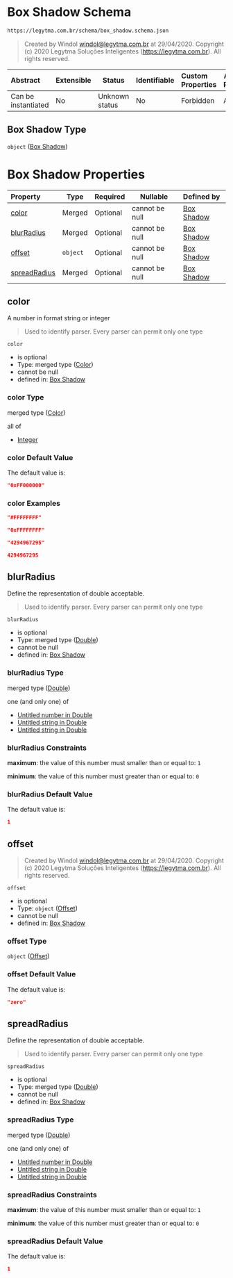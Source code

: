 # Box Shadow Schema

```txt
https://legytma.com.br/schema/box_shadow.schema.json
```




> Created by Windol [windol@legytma.com.br](mailto:windol@legytma.com.br) at 29/04/2020.
> Copyright (c) 2020 Legytma Soluções Inteligentes (<https://legytma.com.br>). All rights reserved.
>

| Abstract            | Extensible | Status         | Identifiable | Custom Properties | Additional Properties | Access Restrictions | Defined In                                                                        |
| :------------------ | ---------- | -------------- | ------------ | :---------------- | --------------------- | ------------------- | --------------------------------------------------------------------------------- |
| Can be instantiated | No         | Unknown status | No           | Forbidden         | Allowed               | none                | [box_shadow.schema.json](../schema/box_shadow.schema.json "open original schema") |

## Box Shadow Type

`object` ([Box Shadow](box_shadow.md))

# Box Shadow Properties

| Property                      | Type     | Required | Nullable       | Defined by                                                                                                                        |
| :---------------------------- | -------- | -------- | -------------- | :-------------------------------------------------------------------------------------------------------------------------------- |
| [color](#color)               | Merged   | Optional | cannot be null | [Box Shadow](app_bar_theme-properties-color.md "https&#x3A;//legytma.com.br/schema/color.schema.json#/properties/color")          |
| [blurRadius](#blurRadius)     | Merged   | Optional | cannot be null | [Box Shadow](app_bar_theme-properties-double.md "https&#x3A;//legytma.com.br/schema/double.schema.json#/properties/blurRadius")   |
| [offset](#offset)             | `object` | Optional | cannot be null | [Box Shadow](box_shadow-properties-offset.md "https&#x3A;//legytma.com.br/schema/offset.schema.json#/properties/offset")          |
| [spreadRadius](#spreadRadius) | Merged   | Optional | cannot be null | [Box Shadow](app_bar_theme-properties-double.md "https&#x3A;//legytma.com.br/schema/double.schema.json#/properties/spreadRadius") |

## color

A number in format string or integer


> Used to identify parser. Every parser can permit only one type
>

`color`

-   is optional
-   Type: merged type ([Color](app_bar_theme-properties-color.md))
-   cannot be null
-   defined in: [Box Shadow](app_bar_theme-properties-color.md "https&#x3A;//legytma.com.br/schema/color.schema.json#/properties/color")

### color Type

merged type ([Color](app_bar_theme-properties-color.md))

all of

-   [Integer](color-allof-integer.md "check type definition")

### color Default Value

The default value is:

```json
"0xFF000000"
```

### color Examples

```json
"#FFFFFFFF"
```

```json
"0xFFFFFFFF"
```

```json
"4294967295"
```

```json
4294967295
```

## blurRadius

Define the representation of double acceptable.


> Used to identify parser. Every parser can permit only one type
>

`blurRadius`

-   is optional
-   Type: merged type ([Double](app_bar_theme-properties-double.md))
-   cannot be null
-   defined in: [Box Shadow](app_bar_theme-properties-double.md "https&#x3A;//legytma.com.br/schema/double.schema.json#/properties/blurRadius")

### blurRadius Type

merged type ([Double](app_bar_theme-properties-double.md))

one (and only one) of

-   [Untitled number in Double](double-oneof-0.md "check type definition")
-   [Untitled string in Double](double-oneof-1.md "check type definition")
-   [Untitled string in Double](double-oneof-2.md "check type definition")

### blurRadius Constraints

**maximum**: the value of this number must smaller than or equal to: `1`

**minimum**: the value of this number must greater than or equal to: `0`

### blurRadius Default Value

The default value is:

```json
1
```

## offset




> Created by Windol [windol@legytma.com.br](mailto:windol@legytma.com.br) at 29/04/2020.
> Copyright (c) 2020 Legytma Soluções Inteligentes (<https://legytma.com.br>). All rights reserved.
>

`offset`

-   is optional
-   Type: `object` ([Offset](box_shadow-properties-offset.md))
-   cannot be null
-   defined in: [Box Shadow](box_shadow-properties-offset.md "https&#x3A;//legytma.com.br/schema/offset.schema.json#/properties/offset")

### offset Type

`object` ([Offset](box_shadow-properties-offset.md))

### offset Default Value

The default value is:

```json
"zero"
```

## spreadRadius

Define the representation of double acceptable.


> Used to identify parser. Every parser can permit only one type
>

`spreadRadius`

-   is optional
-   Type: merged type ([Double](app_bar_theme-properties-double.md))
-   cannot be null
-   defined in: [Box Shadow](app_bar_theme-properties-double.md "https&#x3A;//legytma.com.br/schema/double.schema.json#/properties/spreadRadius")

### spreadRadius Type

merged type ([Double](app_bar_theme-properties-double.md))

one (and only one) of

-   [Untitled number in Double](double-oneof-0.md "check type definition")
-   [Untitled string in Double](double-oneof-1.md "check type definition")
-   [Untitled string in Double](double-oneof-2.md "check type definition")

### spreadRadius Constraints

**maximum**: the value of this number must smaller than or equal to: `1`

**minimum**: the value of this number must greater than or equal to: `0`

### spreadRadius Default Value

The default value is:

```json
1
```
